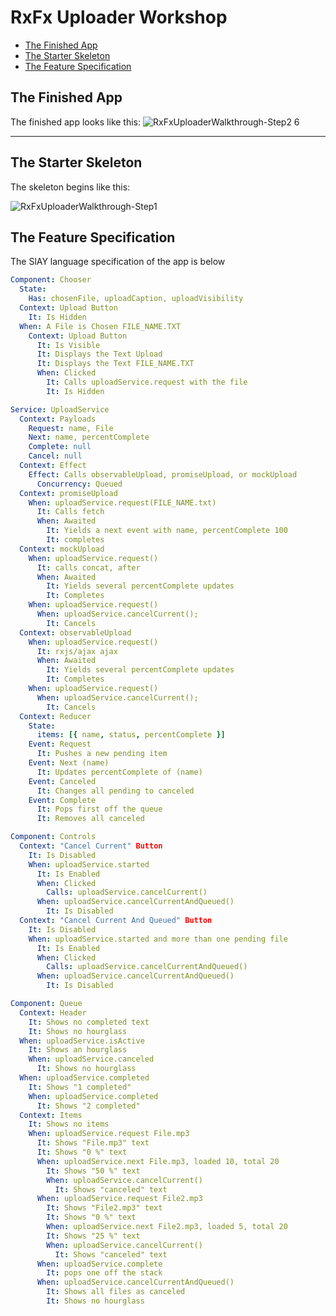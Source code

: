 # RxFx Uploader Workshop

- [The Finished App](#the-finished-app)
- [The Starter Skeleton](#the-starter-skeleton)
- [The Feature Specification](#the-feature-specification)
 
## The Finished App
The finished app looks like this: 
![RxFxUploaderWalkthrough-Step2 6](https://user-images.githubusercontent.com/24406/223446629-e6cbcc48-c5c1-485f-8170-1137a3ea61f5.gif)

---
## The Starter Skeleton
The skeleton begins like this:

![RxFxUploaderWalkthrough-Step1](https://user-images.githubusercontent.com/24406/223446498-f7911e23-16cd-4b8d-a19a-540965352e31.gif)

## The Feature Specification
The SlAY language specification of the app is below

```yaml
Component: Chooser
  State:
    Has: chosenFile, uploadCaption, uploadVisibility
  Context: Upload Button
    It: Is Hidden
  When: A File is Chosen FILE_NAME.TXT
    Context: Upload Button
      It: Is Visible
      It: Displays the Text Upload
      It: Displays the Text FILE_NAME.TXT
      When: Clicked
        It: Calls uploadService.request with the file
        It: Is Hidden

Service: UploadService
  Context: Payloads
    Request: name, File
    Next: name, percentComplete
    Complete: null
    Cancel: null
  Context: Effect
    Effect: Calls observableUpload, promiseUpload, or mockUpload
      Concurrency: Queued
  Context: promiseUpload
    When: uploadService.request(FILE_NAME.txt)
      It: Calls fetch
      When: Awaited
        It: Yields a next event with name, percentComplete 100
        It: completes
  Context: mockUpload
    When: uploadService.request()
      It: calls concat, after
      When: Awaited
        It: Yields several percentComplete updates
        It: Completes
    When: uploadService.request()
      When: uploadService.cancelCurrent();
        It: Cancels
  Context: observableUpload
    When: uploadService.request()
      It: rxjs/ajax ajax
      When: Awaited
        It: Yields several percentComplete updates
        It: Completes
    When: uploadService.request()
      When: uploadService.cancelCurrent();
        It: Cancels
  Context: Reducer
    State:
      items: [{ name, status, percentComplete }]
    Event: Request
      It: Pushes a new pending item
    Event: Next (name)
      It: Updates percentComplete of (name)
    Event: Canceled
      It: Changes all pending to canceled
    Event: Complete
      It: Pops first off the queue
      It: Removes all canceled

Component: Controls
  Context: "Cancel Current" Button
    It: Is Disabled
    When: uploadService.started
      It: Is Enabled
      When: Clicked
        Calls: uploadService.cancelCurrent()
      When: uploadService.cancelCurrentAndQueued()
        It: Is Disabled
  Context: "Cancel Current And Queued" Button
    It: Is Disabled
    When: uploadService.started and more than one pending file
      It: Is Enabled
      When: Clicked
        Calls: uploadService.cancelCurrentAndQueued()
      When: uploadService.cancelCurrentAndQueued()
        It: Is Disabled

Component: Queue
  Context: Header
    It: Shows no completed text
    It: Shows no hourglass
  When: uploadService.isActive
    It: Shows an hourglass
    When: uploadService.canceled
      It: Shows no hourglass
  When: uploadService.completed
    It: Shows "1 completed"
    When: uploadService.completed
      It: Shows "2 completed"
  Context: Items
    It: Shows no items
    When: uploadService.request File.mp3
      It: Shows "File.mp3" text
      It: Shows "0 %" text
      When: uploadService.next File.mp3, loaded 10, total 20
        It: Shows "50 %" text
        When: uploadService.cancelCurrent()
          It: Shows "canceled" text
      When: uploadService.request File2.mp3
        It: Shows "File2.mp3" text
        It: Shows "0 %" text
        When: uploadService.next File2.mp3, loaded 5, total 20
        It: Shows "25 %" text
        When: uploadService.cancelCurrent()
          It: Shows "canceled" text
      When: uploadService.complete
        It: pops one off the stack
      When: uploadService.cancelCurrentAndQueued()
        It: Shows all files as canceled
        It: Shows no hourglass
```
